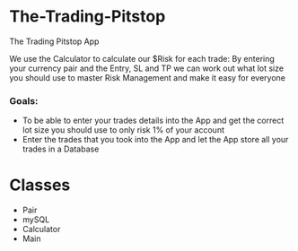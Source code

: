# The-Trading-Pitstop
The Trading Pitstop App

We use the Calculator to calculate our $Risk for each trade:
  By entering your currency pair and the Entry, SL and TP we can work out what lot size you should use to master Risk Management and make it easy for everyone
  
 ### Goals:
 * To be able to enter your trades details into the App and get the correct lot size you should use to only risk 1% of your account
 * Enter the trades that you took into the App and let the App store all your trades in a Database
 

# Classes
- Pair
- mySQL
- Calculator
- Main
